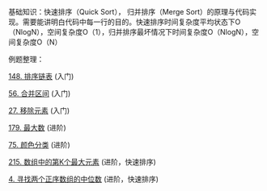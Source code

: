 基础知识：快速排序（Quick Sort）， 归并排序（Merge Sort）的原理与代码实现。需要能讲明白代码中每一行的目的。快速排序时间复杂度平均状态下O（NlogN），空间复杂度O（1），归并排序最坏情况下时间复杂度O（NlogN），空间复杂度O（N）

例题整理：

[148. 排序链表](../problems/LeetCode148.java) (入门) 

[56. 合并区间](../problems/LeetCode56.java) (入门) 

[27. 移除元素](../problems/LeetCode27.java) (入门) 

[179. 最大数](../problems/LeetCode179.java) (进阶) 

[75. 颜色分类](../problems/LeetCode75.java) (进阶) 

[215. 数组中的第K个最大元素](../problems/LeetCode215.java) (进阶，快速排序) 

[4. 寻找两个正序数组的中位数](../problems/LeetCode4.java) (进阶，快速排序) 